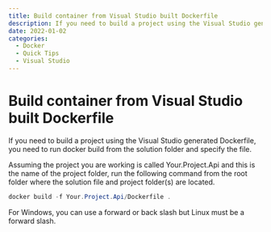 ```yaml
---
title: Build container from Visual Studio built Dockerfile
description: If you need to build a project using the Visual Studio generated Dockerfile, you need to run docker build from the solution folder and specify the file.
date: 2022-01-02
categories:
  - Docker
  - Quick Tips
  - Visual Studio
---
```

# Build container from Visual Studio built Dockerfile

If you need to build a project using the Visual Studio generated Dockerfile, you need to run docker build from the solution folder and specify the file.

Assuming the project you are working is called Your.Project.Api and this is the name of the project folder, run the following command from the root folder where the solution file and project folder(s) are located.

```powershell
docker build -f Your.Project.Api/Dockerfile .
```

For Windows, you can use a forward or back slash but Linux must be a forward slash.